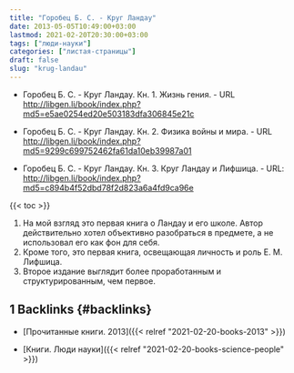 ```yaml
---
title: "Горобец Б. С. - Круг Ландау"
date: 2013-05-05T10:49:00+03:00
lastmod: 2021-02-20T20:30:00+03:00
tags: ["люди-науки"]
categories: ["листая-страницы"]
draft: false
slug: "krug-landau"
---
```


-   Горобец Б. С. - Круг Ландау. Кн. 1. Жизнь гения. - URL <http://libgen.li/book/index.php?md5=e5ae0254ed20e503183dfa306845e21c>

-   Горобец Б. С. - Круг Ландау. Кн. 2. Физика войны и мира. - URL <http://libgen.li/book/index.php?md5=9299c699752462fa61da10eb39987a01>

-   Горобец Б. С. - Круг Ландау. Кн. 3. Круг Ландау и Лифшица. - URL: <http://libgen.li/book/index.php?md5=c894b4f52dbd78f2d823a6a4fd9ca96e>

<!--more-->

{{< toc >}}

1.  На мой взгляд это первая книга о Ландау и его школе. Автор действительно хотел объективно разобраться в предмете, а не использовал его как фон для себя.
2.  Кроме того, это первая книга, освещающая личность и роль Е. М. Лифшица.
3.  Второе издание выглядит более проработанным и структурированным, чем первое.


## <span class="section-num">1</span> Backlinks {#backlinks}

-   [Прочитанные книги. 2013]({{< relref "2021-02-20-books-2013" >}})

<!--listend-->

-   [Книги. Люди науки]({{< relref "2021-02-20-books-science-people" >}})
